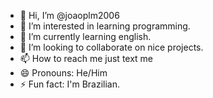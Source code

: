 - 👋 Hi, I’m @joaoplm2006
- 👀 I’m interested in learning programming.
- 🌱 I’m currently learning english.
- 💞️ I’m looking to collaborate on nice projects.
- 📫 How to reach me just text me
- 😄 Pronouns: He/Him
- ⚡ Fun fact: I'm Brazilian.

<!---
joaoplm2006/joaoplm2006 is a ✨ special ✨ repository because its `README.md` (this file) appears on your GitHub profile.
You can click the Preview link to take a look at your changes.
--->
